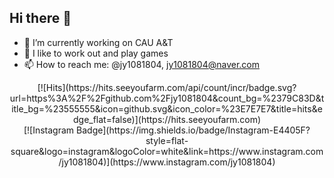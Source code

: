 ## Hi there 👋

- 🔭 I’m currently working on CAU A&T
- 🌱 I like to work out and play games
- 📫 How to reach me: @jy1081804, jy1081804@naver.com

<div align=center>
[![Hits](https://hits.seeyoufarm.com/api/count/incr/badge.svg?url=https%3A%2F%2Fgithub.com%2Fjy1081804&count_bg=%2379C83D&title_bg=%23555555&icon=github.svg&icon_color=%23E7E7E7&title=hits&edge_flat=false)](https://hits.seeyoufarm.com)
</div>

<div align=center>
[![Instagram Badge](https://img.shields.io/badge/Instagram-E4405F?style=flat-square&logo=instagram&logoColor=white&link=https://www.instagram.com/jy1081804)](https://www.instagram.com/jy1081804)
</div>

